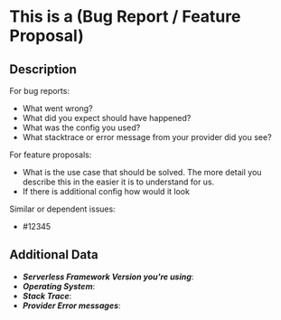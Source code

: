 <!--
1. If you have a question and not a bug/feature request please ask it at http://forum.serverless.com
2. Please check if an issue already exists so there are no duplicates
3. Check out and follow our Guidelines: https://github.com/serverless/serverless/blob/master/CONTRIBUTING.md
4. Fill out the whole template so we have a good overview on the issue
5. Do not remove any section of the template. If something is not applicable leave it empty but leave it in the Issue
6. Please follow the template, otherwise we'll have to ask you to update it
-->

# This is a (Bug Report / Feature Proposal)

## Description

For bug reports:
* What went wrong?
* What did you expect should have happened?
* What was the config you used?
* What stacktrace or error message from your provider did you see?

For feature proposals:
* What is the use case that should be solved. The more detail you describe this in the easier it is to understand for us.
* If there is additional config how would it look

Similar or dependent issues:
* #12345

## Additional Data

* ***Serverless Framework Version you're using***:
* ***Operating System***:
* ***Stack Trace***:
* ***Provider Error messages***:

